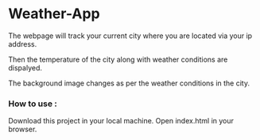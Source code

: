 # **Weather-App**

The webpage will track your current city where you are located via your ip address.

Then the temperature of the city along with weather conditions are dispalyed.

The background image changes as per the weather conditions in the city.


### How to use :  
Download this project in your local machine. Open index.html in your browser.
